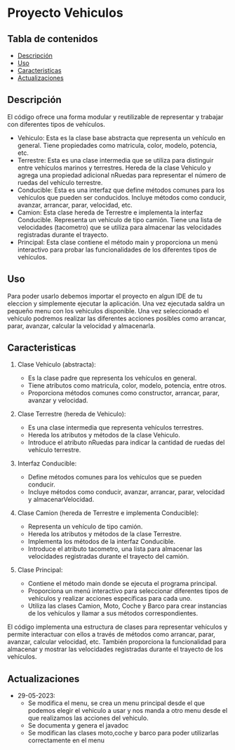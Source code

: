 # Proyecto Vehiculos
## Tabla de contenidos
- [Descripción](#descripción)
- [Uso](#uso)
- [Caracteristicas](#caracteristicas)
- [Actualizaciones](#actualizaciones)

## Descripción
El código ofrece una forma modular y reutilizable de representar y trabajar con diferentes tipos de vehículos.

- Vehiculo: Esta es la clase base abstracta que representa un vehículo en general. Tiene propiedades como matricula, color, modelo, potencia, etc.
- Terrestre: Esta es una clase intermedia que se utiliza para distinguir entre vehículos marinos y terrestres. Hereda de la clase Vehiculo y agrega una propiedad adicional nRuedas para representar el número de ruedas del vehículo terrestre.
- Conducible: Esta es una interfaz que define métodos comunes para los vehículos que pueden ser conducidos. Incluye métodos como conducir, avanzar, arrancar, parar, velocidad, etc.
- Camion: Esta clase hereda de Terrestre e implementa la interfaz Conducible. Representa un vehículo de tipo camión. Tiene una lista de velocidades (tacometro) que se utiliza para almacenar las velocidades registradas durante el trayecto.
- Principal: Esta clase contiene el método main y proporciona un menú interactivo para probar las funcionalidades de los diferentes tipos de vehículos.



## Uso
Para poder usarlo debemos importar el proyecto en algun IDE de tu eleccion y simplemente ejecutar la aplicación.
Una vez ejecutada saldra un pequeño menu con los vehiculos disponible. Una vez seleccionado el vehículo podremos realizar las diferentes acciones posibles como arrancar, parar, avanzar, calcular la velocidad y almacenarla.

## Caracteristicas
1. Clase Vehiculo (abstracta):
	- Es la clase padre que representa los vehículos en general.
	- Tiene atributos como matricula, color, modelo, potencia, entre otros.
	- Proporciona métodos comunes como constructor, arrancar, parar, avanzar y velocidad.

2. Clase Terrestre (hereda de Vehiculo):
	- Es una clase intermedia que representa vehículos terrestres.
	- Hereda los atributos y métodos de la clase Vehiculo.
	- Introduce el atributo nRuedas para indicar la cantidad de ruedas del vehículo terrestre.

3. Interfaz Conducible:
	- Define métodos comunes para los vehículos que se pueden conducir.
	- Incluye métodos como conducir, avanzar, arrancar, parar, velocidad y almacenarVelocidad.

4. Clase Camion (hereda de Terrestre e implementa Conducible):
	- Representa un vehículo de tipo camión.
	- Hereda los atributos y métodos de la clase Terrestre.
	- Implementa los métodos de la interfaz Conducible.
	- Introduce el atributo tacometro, una lista para almacenar las velocidades registradas durante el trayecto del camión.

5. Clase Principal:
	- Contiene el método main donde se ejecuta el programa principal.
	- Proporciona un menú interactivo para seleccionar diferentes tipos de vehículos y realizar acciones específicas para cada uno.
	- Utiliza las clases Camion, Moto, Coche y Barco para crear instancias de los vehículos y llamar a sus métodos correspondientes.

El código implementa una estructura de clases para representar vehículos y permite interactuar con ellos a través de métodos como arrancar, parar, avanzar, calcular velocidad, etc. También proporciona la funcionalidad para almacenar y mostrar las velocidades registradas durante el trayecto de los vehículos.

## Actualizaciones

- 29-05-2023: 
	- Se modifica el menu, se crea un menu principal desde el que podemos elegir el vehiculo a usar y nos manda a otro menu desde el que realizamos las acciones 		del vehiculo. 
	- Se documenta y genera el javadoc
	- Se modifican las clases moto,coche y barco para poder utilizarlas correctamente en el menu







